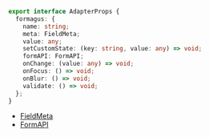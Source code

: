 ```typescript
export interface AdapterProps {
  formagus: {
    name: string;
    meta: FieldMeta;
    value: any;
    setCustomState: (key: string, value: any) => void;
    formAPI: FormAPI;
    onChange: (value: any) => void;
    onFocus: () => void;
    onBlur: () => void;
    validate: () => void;
  };
}
```

- [FieldMeta](/types/FieldMeta)
- [FormAPI](/types/FormAPI)
